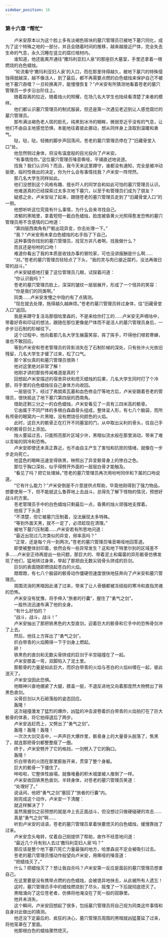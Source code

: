 ```yaml
---
sidebar_position: 16
---
```

### 第十六章 “帮忙”  


　　卢米安原本以为这个脸上多有淡褐色斑块的墓穴管理员已被地下墓穴同化，成为了这个特殊之地的一部分，并且会随着时间的推移，越来越接近尸体，完全失去生命的气息，永久沉睡在竖立的腐烂棺材内。  
　　谁知道，他还能离开通往“撒玛利亚妇人泉”的那座巨大墓室，手里还拿着一根燃烧的白色蜡烛。  
　　“轮流看守‘撒玛利亚妇人泉’的入口，而在那里待得越久，被地下墓穴的特殊侵蚀得就越深，越不像活人，到了最后，都不再需要点燃的白色蜡烛来保护自己不被地下墓穴吞噬？一旦轮换离开，能慢慢恢复？”卢米安有所猜测地看着苍老的墓穴管理员一步步沿台阶往上。  
　　随着距离的拉近，随着烛火的照耀，在场几名大学生也陆续看清楚了来者的模样。  
　　他们都认识墓穴管理员的制式服装，但还是第一次遇见老迈到让人感觉腐烂的墓穴管理员。  
　　那布满淡褐色老人斑的脸孔，纯黑到冰冷的眼眸，微弱至近乎没有的气息，让他们不由自主地感觉恐惧，本能地往着彼此挪动，想从同伴身上汲取到温暖和勇气。  
　　哒，哒，哒，轻微的脚步声回荡间，苍老的墓穴管理员停在了“旧藏骨堂入口”处。  
　　他忽然侧过身体，将没有温度般的目光投向了卢米安。  
　　“有事情找你。”这位墓穴管理员嗓音嘶哑，平铺直述地说道。  
　　找我？我们认识吗？而且，我今天来这里蹲守，谁都没有通知，完全是被冲动驱使，临时性做出的决定，你为什么会有事情找我？卢米安一阵愕然。  
　　那几名大学生同样如此。  
　　他们没想到这个风格有趣、擅长吓人的同学会和如此可怕的墓穴管理员认识。  
　　他难道真的已经探索过太多次地下墓穴，以至于和管理员们成为了朋友？  
　　疑惑之余，卢米安站了起来，跟随苍老的墓穴管理员走到了“旧藏骨堂入口”的一侧。  
　　他想听听这位究竟有什么事情，为什么会来寻找自己。  
　　浓郁的黑暗里，拿着短短一截白色蜡烛，脸庞被昏黄火光照得愈发恐怖的墓穴管理员用不含感情的口吻道：  
　　“第四层西南角有尸骸出现异变，你去处理一下。”  
　　“我？”卢米安用未拿白色蜡烛的右手指了下自己。  
　　这种事情你找别的墓穴管理员，找官方非凡者啊，找我做什么？  
　　而且还是吩咐的口吻！  
　　难道你看出了我的本质是收钱办事的冒险家，可也没讲报酬是什么啊……  
　　“对。”苍老的墓穴管理员轻轻点了下头，“我的灵与肉已接近腐朽，没法再做日常的战斗。”  
　　卢米安疑惑地打量了这位管理员几眼，试探着问道：  
　　“你认识我吗？”  
　　苍老的墓穴管理员脸上，深深的皱纹一层层展开，形成了一个怪异的笑容：  
　　“你是我们的同类啊。”  
　　同类……卢米安发懵之中隐约有了点猜测。  
　　“现在就去处理，拖得越久越麻烦。”苍老的墓穴管理员转过身体，往“旧藏骨堂入口”返回。  
　　我是来蹲守复活岛那個哈里森的，不是来给你打工的……卢米安无声嘀咕中，带着好奇和印证的想法，跟随在那位更像是尸体而不是活人的墓穴管理员身后，一步步沿石制的阶梯往下。  
　　这个过程中，他向着那几名大学生展露笑容，挥了挥手，吓得他们噤若寒蝉，谁也不敢回应。  
　　等到卢米安和苍老管理员的背影消失在了石制阶梯的深处，只有些许火光依旧残留，几名大学生才缓了过来，松了口气。  
　　那个家伙真的和墓穴管理员很熟！  
　　他对这里绝对非常了解！  
　　他刚才讲的那些传闻难道是真的？  
　　回想起卢米安描述的宿舍异状和熄灭蜡烛的后果，几名大学生同时打了个冷颤，将手里的白色蜡烛往自己身体方向收回。  
　　一层层往下，经过了弗朗索瓦墓和血色修会厅等地方后，卢米安跟着苍老的管理员，很快抵达了地下墓穴第四层的西南角。  
　　借助还剩三分之一的白色蜡烛，卢米安看见了一具有三四米高的骸骨。  
　　它由属于不同尸体的多根白森森骨头组成，整体呈人形，有七八个脑袋，而所有颅骨的眼窝内一片黑暗，没有燃烧任何颜色的火焰。  
　　此时，这巨大的骸骨正在打开不同墓室的门，从中取出尖利的骨头，往自己手中的骸骨巨剑上添加。  
　　烛火蔓延过去，只能照亮那片区域少许，黑暗似流水般在那里淌动，带来了难以言喻的阴冷和恐怖。  
　　卢米安即使还未真正靠近，也不由自主产生了害怕和抗拒的情绪，就像在一步步走向死亡。  
　　他蓝色的眼眸迅速变得铁黑，映照出了异变骸骨身上的惨白之色。  
　　那位于胸口深处，似乎得劈开外面的一层层白骨才能触及。  
　　“看见了吗？把它处理掉。”苍老的墓穴管理员再次用吩咐同伴和下属的口吻说道。  
　　“它有什么能力？”卢米安倒是不介意提供点帮助，毕竟他刚得到了强力物品，想要使用一下，但不能就这么鲁莽地上去战斗，总得先了解下怪物的情况，预想好战斗的方案。  
　　苍老管理员手中的白色蜡烛只剩最后一点，昏黄的烛火顽强地支撑着。  
　　他摇了下头道：  
　　“不清楚，但它被墓穴压制着，没法展现太多特殊。  
　　“等到外面天黑，就不一定了，必须趁现在清理。”  
　　被地下墓穴压制着……卢米安若有所思地问道：  
　　“最近出现过几次类似的异变，频率高吗？”  
　　“正常，还是每个月一到两次。”苍老的墓穴管理员嗓音嘶哑地回答道。  
　　即使被整体封印着，依然会有一些异常发生？这和地下特里尔别的区域差不多……卢米安正待再提出一些问题，那巨大的、带着泥土和霉菌的异形骸骨仿佛发现了他们，猛地转过身来，举起了那把由无数尖锐骨头拼成的巨剑。  
　　巨剑的表面随即燃烧起苍白的火焰。  
　　蹬蹬蹬，有七八个脑袋的骸骨动作僵硬但速度很快地狂奔向了卢米安和墓穴管理员。  
　　周围流淌的黑暗因此涌了过来，带来了让人骨髓都被冻结般的寒冷和直指灵魂的恐怖。  
　　卢米安没有犹豫，将手伸入“旅者的行囊”，握住了“勇气之剑”。  
　　一股热流迅速布满了他的全身。  
　　“有什么好怕的？  
　　“战斗，战斗，战斗！”  
　　卢米安抽出了那把铁黑色的大型直剑，迎着巨大的骸骨和它手中的恐怖骨剑冲了上去。  
　　然后，他往上方挥出了“勇气之剑”。  
　　炽白带青的火焰腾得一下于剑身上燃起。  
　　砰！  
　　铁黑色的直剑和无数尖骨拼成的巨剑于半空碰撞在了一起。  
　　卢米安膝盖一弯，双脚陷入了泥土里。  
　　那骸骨的力量是如此巨大，而炽白带青的火焰与苍白的火焰纠缠在一起，彼此泯灭了。  
　　卢米安没因此恐惧。  
　　他眼神兴奋地绷紧了大腿，膝盖一挺，不退反进地又向着那庞然大物劈出了铁黑色直剑。  
　　尖骨巨剑以大石砸落般的姿态回应。  
　　轰隆！  
　　这次碰撞激发了猛烈的爆炸，凶猛的冲击波卷着炽白带青的火焰拍打在了巨大骸骨的体表，将它拍得退后了两步。  
　　卢米安追赶而上，又劈出了“勇气之剑”。  
　　轰隆！轰隆！轰隆！  
　　一次次大剑交击中，一声声巨大爆炸里，骸骨身上的大量骨头脱落了，焦黑了，就连那把骨剑都整整瘦了一圈。  
　　终于，卢米安劈开了它的格挡，一剑劈入了它的胸口。  
　　轰隆！  
　　炽白带青的火团在那里膨胀开来，贯穿了整个身躯。  
　　巨大的骸骨一下僵住了。  
　　哗啦啦，它整体性崩塌，就像堆叠的积木城堡被人推倒了一样。  
　　卢米安收回铁黑色直剑，半转身体，对苍老的墓穴管理员笑道：  
　　“处理好了。”  
　　说话间，他把“勇气之剑”塞回了“旅者的行囊”内。  
　　刚完成这个动作，卢米安一下清醒：  
　　就这样解决了？  
　　虽然我握剑之前预想的就是冲上去正面战斗，但没想过只做硬碰硬的攻击……  
　　真是“勇气之剑”啊……  
　　听到卢米安的话语，苍老的墓穴管理员拿着快要熄灭的白色蜡烛，缓慢靠拢了过来。  
　　卢米安念头电转，仗着自己刚提供了帮助，故作不经意地问道：  
　　“最近几个月有别人去过‘撒玛利亚妇人泉’吗？”  
　　那应该是整个地下墓穴死亡力量最强的地方，哈里森说不定会被吸引过去。  
　　苍老的墓穴管理员慢动作般望向卢米安，用嘶哑的嗓音道：  
　　“把蜡烛灭了。”  
　　什么？把蜡烛灭了？想让我自杀吗？卢米安第一反应是面前的墓穴管理员想害自己。  
　　在这里要是没有携带点燃的白色蜡烛，会被诡异地抹去，从此被所有人遗忘！  
　　这时，墓穴管理员手中的蜡烛燃烧到了尽头，摇曳了一下后就彻底熄灭了。  
　　黑暗涌向了这位苍老者，仿佛将他淹没在了死一般的寂静里。  
　　他并未消失。  
　　这个瞬间，卢米安回想起了很多，包括墓穴管理员将自己视为同类这件事情和自身对此做出的猜测。  
　　他还没下定最后的、疯狂的决心，墓穴管理员周围的黑暗就凶猛蔓延了过来，将他笼罩在了里面。  
　　他那根白色的蜡烛骤然熄灭。  
